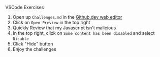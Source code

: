 VSCode Exercises 

1. Open up `Challenges.md` in the [Github.dev web editor](https://github.dev/Titan21/VSCodePractice/blob/main/Challenges.md)
1. Click on `Open Preview` in the top right
1. Quickly Review that my Javascript isn't malicious
1. In the top right, click on `Some content has been disabled` and select `Disable`
1. Click "Hide" button
1. Enjoy the challenges